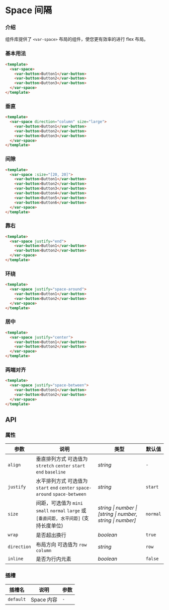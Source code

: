 # Space 间隔

### 介绍

组件库提供了 `<var-space>` 布局的组件，使您更有效率的进行 flex 布局。

### 基本用法

```html
<template>
  <var-space>
    <var-button>Button1</var-button>
    <var-button>Button2</var-button>
    <var-button>Button3</var-button>
  </var-space>
</template>
```

### 垂直

```html
<template>
  <var-space direction="column" size="large">
    <var-button>Button1</var-button>
    <var-button>Button2</var-button>
    <var-button>Button3</var-button>
  </var-space>
</template>
```

### 间隙

```html
<template>
  <var-space :size="[20, 20]">
    <var-button>Button1</var-button>
    <var-button>Button2</var-button>
    <var-button>Button3</var-button>
    <var-button>Button4</var-button>
    <var-button>Button5</var-button>
    <var-button>Button6</var-button>
  </var-space>
</template>
```

### 靠右

```html
<template>
  <var-space justify="end">
    <var-button>Button1</var-button>
    <var-button>Button2</var-button>
  </var-space>
</template>
```

### 环绕

```html
<template>
  <var-space justify="space-around">
    <var-button>Button1</var-button>
    <var-button>Button2</var-button>
  </var-space>
</template>
```

### 居中

```html
<template>
  <var-space justify="center">
    <var-button>Button1</var-button>
    <var-button>Button2</var-button>
  </var-space>
</template>
```

### 两端对齐

```html
<template>
  <var-space justify="space-between">
    <var-button>Button1</var-button>
    <var-button>Button2</var-button>
  </var-space>
</template>
```


## API

### 属性

|     参数      |      说明     |     类型   |    默认值  |
| ------------- | ------------ | --------- | --------- |
|    `align`   |   垂直排列方式 可选值为 `stretch` `center` `start` `end` `baseline` | _string_  |   `-`|
|`justify`|水平排列方式 可选值为 `start` `end` `center` `space-around` `space-between`|_string_|`start`|
|     `size`   |   间距，可选值为 `mini` `small` `normal` `large` 或 `[垂直间距, 水平间距]` (支持长度单位)| _string \| number \| [string \| number, string \| number]_ |`normal`|
|`wrap`|是否超出换行|_boolean_|`true`|
|`direction`|布局方向 可选值为 `row` `column`|_string_|`row`|
|`inline`|是否为行内元素|_boolean_|`false`|


### 插槽

| 插槽名 | 说明       | 参数 |
| --- |----------| --- |
| `default` | Space 内容 | `-` |
